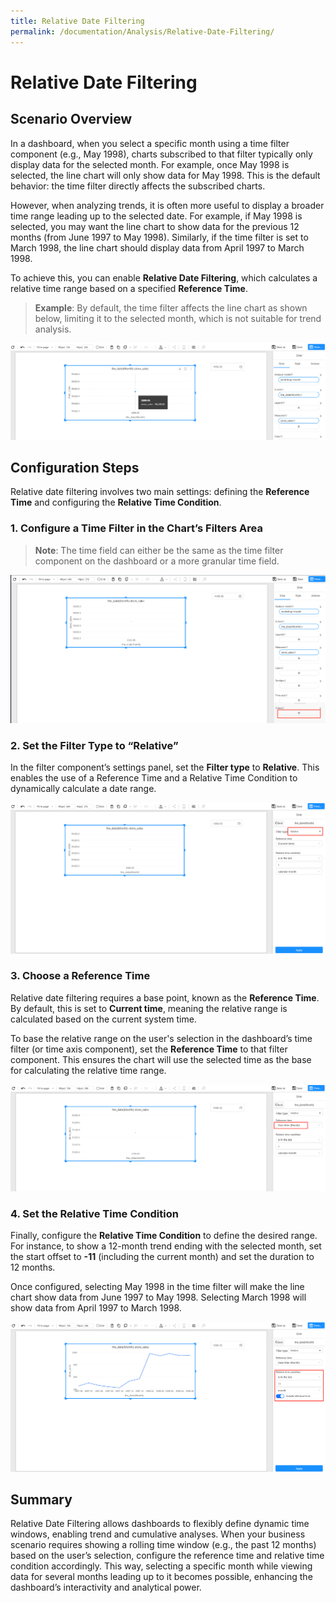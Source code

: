 ```yaml
---
title: Relative Date Filtering
permalink: /documentation/Analysis/Relative-Date-Filtering/
---
```


# Relative Date Filtering

## Scenario Overview

In a dashboard, when you select a specific month using a time filter component (e.g., May 1998), charts subscribed to that filter typically only display data for the selected month. For example, once May 1998 is selected, the line chart will only show data for May 1998. This is the default behavior: the time filter directly affects the subscribed charts.

However, when analyzing trends, it is often more useful to display a broader time range leading up to the selected date. For example, if May 1998 is selected, you may want the line chart to show data for the previous 12 months (from June 1997 to May 1998). Similarly, if the time filter is set to March 1998, the line chart should display data from April 1997 to March 1998.

To achieve this, you can enable **Relative Date Filtering**, which calculates a relative time range based on a specified **Reference Time**.

> **Example**: By default, the time filter affects the line chart as shown below, limiting it to the selected month, which is not suitable for trend analysis.

<div align="left"><img src="./images/image-20250731154352593.png" /></div>

## Configuration Steps

Relative date filtering involves two main settings: defining the **Reference Time** and configuring the **Relative Time Condition**.

### 1. Configure a Time Filter in the Chart’s Filters Area

> **Note**: The time field can either be the same as the time filter component on the dashboard or a more granular time field.

<div align="left"><img src="./images/image-20250731154400673.png" /></div>

### 2. Set the Filter Type to “Relative”

In the filter component’s settings panel, set the **Filter type** to **Relative**. This enables the use of a Reference Time and a Relative Time Condition to dynamically calculate a date range.

<div align="left"><img src="./images/image-20250731154408785.png" /></div>

### 3. Choose a Reference Time

Relative date filtering requires a base point, known as the **Reference Time**. By default, this is set to **Current time**, meaning the relative range is calculated based on the current system time.

To base the relative range on the user's selection in the dashboard’s time filter (or time axis component), set the **Reference Time** to that filter component. This ensures the chart will use the selected time as the base for calculating the relative time range.

<div align="left"><img src="./images/image-20250731154415977.png" /></div>

### 4. Set the Relative Time Condition

Finally, configure the **Relative Time Condition** to define the desired range. For instance, to show a 12-month trend ending with the selected month, set the start offset to **-11** (including the current month) and set the duration to 12 months.

Once configured, selecting May 1998 in the time filter will make the line chart show data from June 1997 to May 1998. Selecting March 1998 will show data from April 1997 to March 1998.

<div align="left"><img src="./images/image-20250731154424266.png" /></div>

## Summary

Relative Date Filtering allows dashboards to flexibly define dynamic time windows, enabling trend and cumulative analyses. When your business scenario requires showing a rolling time window (e.g., the past 12 months) based on the user’s selection, configure the reference time and relative time condition accordingly. This way, selecting a specific month while viewing data for several months leading up to it becomes possible, enhancing the dashboard’s interactivity and analytical power.